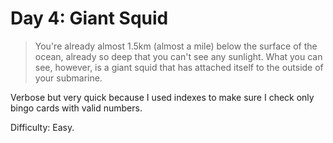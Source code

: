 # Day 4: Giant Squid 

> You're already almost 1.5km (almost a mile) below the surface of the ocean, already so deep that you can't see any sunlight. 
> What you can see, however, is a giant squid that has attached itself to the outside of your submarine.

Verbose but very quick because I used indexes to make sure I check only bingo cards with valid numbers.

Difficulty: Easy.